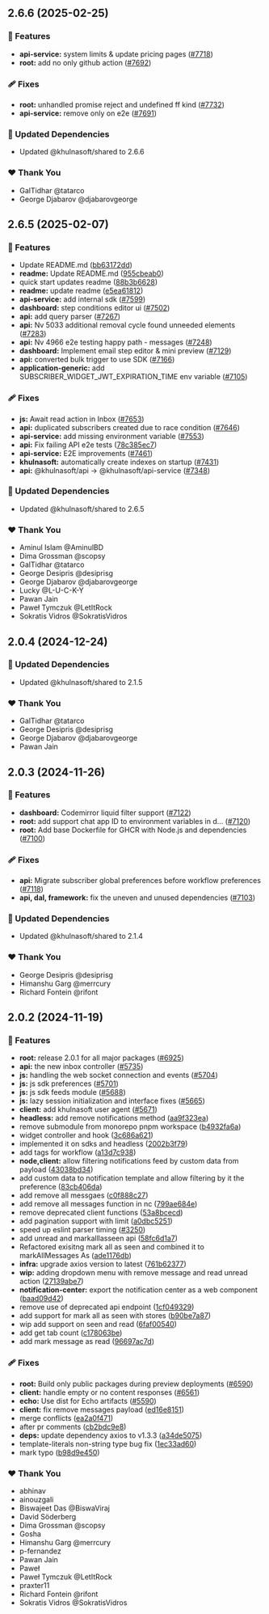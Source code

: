 ## 2.6.6 (2025-02-25)

### 🚀 Features

- **api-service:** system limits & update pricing pages ([#7718](https://github.com/khulnasoft/khulnasoft/pull/7718))
- **root:** add no only github action ([#7692](https://github.com/khulnasoft/khulnasoft/pull/7692))

### 🩹 Fixes

- **root:** unhandled promise reject and undefined ff kind ([#7732](https://github.com/khulnasoft/khulnasoft/pull/7732))
- **api-service:** remove only on e2e ([#7691](https://github.com/khulnasoft/khulnasoft/pull/7691))

### 🧱 Updated Dependencies

- Updated @khulnasoft/shared to 2.6.6

### ❤️ Thank You

- GalTidhar @tatarco
- George Djabarov @djabarovgeorge


## 2.6.5 (2025-02-07)

### 🚀 Features

- Update README.md ([bb63172dd](https://github.com/khulnasoft/khulnasoft/commit/bb63172dd))
- **readme:** Update README.md ([955cbeab0](https://github.com/khulnasoft/khulnasoft/commit/955cbeab0))
- quick start updates readme ([88b3b6628](https://github.com/khulnasoft/khulnasoft/commit/88b3b6628))
- **readme:** update readme ([e5ea61812](https://github.com/khulnasoft/khulnasoft/commit/e5ea61812))
- **api-service:** add internal sdk ([#7599](https://github.com/khulnasoft/khulnasoft/pull/7599))
- **dashboard:** step conditions editor ui ([#7502](https://github.com/khulnasoft/khulnasoft/pull/7502))
- **api:** add query parser ([#7267](https://github.com/khulnasoft/khulnasoft/pull/7267))
- **api:** Nv 5033 additional removal cycle found unneeded elements ([#7283](https://github.com/khulnasoft/khulnasoft/pull/7283))
- **api:** Nv 4966 e2e testing happy path - messages ([#7248](https://github.com/khulnasoft/khulnasoft/pull/7248))
- **dashboard:** Implement email step editor & mini preview ([#7129](https://github.com/khulnasoft/khulnasoft/pull/7129))
- **api:** converted bulk trigger to use SDK ([#7166](https://github.com/khulnasoft/khulnasoft/pull/7166))
- **application-generic:** add SUBSCRIBER_WIDGET_JWT_EXPIRATION_TIME env variable ([#7105](https://github.com/khulnasoft/khulnasoft/pull/7105))

### 🩹 Fixes

- **js:** Await read action in Inbox ([#7653](https://github.com/khulnasoft/khulnasoft/pull/7653))
- **api:** duplicated subscribers created due to race condition ([#7646](https://github.com/khulnasoft/khulnasoft/pull/7646))
- **api-service:** add missing environment variable ([#7553](https://github.com/khulnasoft/khulnasoft/pull/7553))
- **api:** Fix failing API e2e tests ([78c385ec7](https://github.com/khulnasoft/khulnasoft/commit/78c385ec7))
- **api-service:** E2E improvements ([#7461](https://github.com/khulnasoft/khulnasoft/pull/7461))
- **khulnasoft:** automatically create indexes on startup ([#7431](https://github.com/khulnasoft/khulnasoft/pull/7431))
- **api:** @khulnasoft/api -> @khulnasoft/api-service ([#7348](https://github.com/khulnasoft/khulnasoft/pull/7348))

### 🧱 Updated Dependencies

- Updated @khulnasoft/shared to 2.6.5

### ❤️ Thank You

- Aminul Islam @AminulBD
- Dima Grossman @scopsy
- GalTidhar @tatarco
- George Desipris @desiprisg
- George Djabarov @djabarovgeorge
- Lucky @L-U-C-K-Y
- Pawan Jain
- Paweł Tymczuk @LetItRock
- Sokratis Vidros @SokratisVidros


## 2.0.4 (2024-12-24)

### 🧱 Updated Dependencies

- Updated @khulnasoft/shared to 2.1.5

### ❤️ Thank You

- GalTidhar @tatarco
- George Desipris @desiprisg
- George Djabarov @djabarovgeorge
- Pawan Jain


## 2.0.3 (2024-11-26)

### 🚀 Features

- **dashboard:** Codemirror liquid filter support ([#7122](https://github.com/khulnasoft/khulnasoft/pull/7122))
- **root:** add support chat app ID to environment variables in d… ([#7120](https://github.com/khulnasoft/khulnasoft/pull/7120))
- **root:** Add base Dockerfile for GHCR with Node.js and dependencies ([#7100](https://github.com/khulnasoft/khulnasoft/pull/7100))

### 🩹 Fixes

- **api:** Migrate subscriber global preferences before workflow preferences ([#7118](https://github.com/khulnasoft/khulnasoft/pull/7118))
- **api, dal, framework:** fix the uneven and unused dependencies ([#7103](https://github.com/khulnasoft/khulnasoft/pull/7103))

### 🧱 Updated Dependencies

- Updated @khulnasoft/shared to 2.1.4

### ❤️  Thank You

- George Desipris @desiprisg
- Himanshu Garg @merrcury
- Richard Fontein @rifont

## 2.0.2 (2024-11-19)

### 🚀 Features

- **root:** release 2.0.1 for all major packages ([#6925](https://github.com/khulnasoft/khulnasoft/pull/6925))
- **api:** the new inbox controller ([#5735](https://github.com/khulnasoft/khulnasoft/pull/5735))
- **js:** handling the web socket connection and events ([#5704](https://github.com/khulnasoft/khulnasoft/pull/5704))
- **js:** js sdk preferences ([#5701](https://github.com/khulnasoft/khulnasoft/pull/5701))
- **js:** js sdk feeds module ([#5688](https://github.com/khulnasoft/khulnasoft/pull/5688))
- **js:** lazy session initialization and interface fixes ([#5665](https://github.com/khulnasoft/khulnasoft/pull/5665))
- **client:** add khulnasoft user agent ([#5671](https://github.com/khulnasoft/khulnasoft/pull/5671))
- **headless:** add remove notifications method ([aa9f323ea](https://github.com/khulnasoft/khulnasoft/commit/aa9f323ea))
- remove submodule from monorepo pnpm workspace ([b4932fa6a](https://github.com/khulnasoft/khulnasoft/commit/b4932fa6a))
- widget controller and hook ([3c686a621](https://github.com/khulnasoft/khulnasoft/commit/3c686a621))
- implemented it on sdks and headless ([2002b3f79](https://github.com/khulnasoft/khulnasoft/commit/2002b3f79))
- add tags for workflow ([a13d7c938](https://github.com/khulnasoft/khulnasoft/commit/a13d7c938))
- **node,client:** allow filtering notifications feed by custom data from payload ([43038bd34](https://github.com/khulnasoft/khulnasoft/commit/43038bd34))
- add custom data to notification template and allow filtering by it the preference ([83cb406da](https://github.com/khulnasoft/khulnasoft/commit/83cb406da))
- add remove all messgaes ([c0f888c27](https://github.com/khulnasoft/khulnasoft/commit/c0f888c27))
- add remove all messages function in nc ([799ae684e](https://github.com/khulnasoft/khulnasoft/commit/799ae684e))
- remove deprecated client functions ([53a8bcecd](https://github.com/khulnasoft/khulnasoft/commit/53a8bcecd))
- add pagination support with limit ([a0dbc5251](https://github.com/khulnasoft/khulnasoft/commit/a0dbc5251))
- speed up eslint parser timing ([#3250](https://github.com/khulnasoft/khulnasoft/pull/3250))
- add unread and markalllasseen api ([58fc6d1a7](https://github.com/khulnasoft/khulnasoft/commit/58fc6d1a7))
- Refactored exisitng mark all as seen and combined it to markAllMessages As ([ade1176db](https://github.com/khulnasoft/khulnasoft/commit/ade1176db))
- **infra:** upgrade axios version to latest ([761b62377](https://github.com/khulnasoft/khulnasoft/commit/761b62377))
- **wip:** adding dropdown menu with remove message and read unread action ([27139abe7](https://github.com/khulnasoft/khulnasoft/commit/27139abe7))
- **notification-center:** export the notification center as a web component ([baad09d42](https://github.com/khulnasoft/khulnasoft/commit/baad09d42))
- remove use of deprecated api endpoint ([1cf049329](https://github.com/khulnasoft/khulnasoft/commit/1cf049329))
- add support for mark all as seen with stores ([b90be7a87](https://github.com/khulnasoft/khulnasoft/commit/b90be7a87))
- wip add support on seen and read ([6faf00540](https://github.com/khulnasoft/khulnasoft/commit/6faf00540))
- add get tab count ([c178063be](https://github.com/khulnasoft/khulnasoft/commit/c178063be))
- add mark message as read ([96697ac7d](https://github.com/khulnasoft/khulnasoft/commit/96697ac7d))

### 🩹 Fixes

- **root:** Build only public packages during preview deployments ([#6590](https://github.com/khulnasoft/khulnasoft/pull/6590))
- **client:** handle empty or no content responses ([#6561](https://github.com/khulnasoft/khulnasoft/pull/6561))
- **echo:** Use dist for Echo artifacts ([#5590](https://github.com/khulnasoft/khulnasoft/pull/5590))
- **client:** fix remove messages payload ([ed16e8151](https://github.com/khulnasoft/khulnasoft/commit/ed16e8151))
- merge conflicts ([ea2a0f471](https://github.com/khulnasoft/khulnasoft/commit/ea2a0f471))
- after pr comments ([cb2bdc9e8](https://github.com/khulnasoft/khulnasoft/commit/cb2bdc9e8))
- **deps:** update dependency axios to v1.3.3 ([a34de5075](https://github.com/khulnasoft/khulnasoft/commit/a34de5075))
- template-literals non-string type bug fix ([1ec33ad60](https://github.com/khulnasoft/khulnasoft/commit/1ec33ad60))
- mark typo ([b98d9e450](https://github.com/khulnasoft/khulnasoft/commit/b98d9e450))

### ❤️  Thank You

- abhinav
- ainouzgali
- Biswajeet Das @BiswaViraj
- David Söderberg
- Dima Grossman @scopsy
- Gosha
- Himanshu Garg @merrcury
- p-fernandez
- Pawan Jain
- Paweł
- Paweł Tymczuk @LetItRock
- praxter11
- Richard Fontein @rifont
- Sokratis Vidros @SokratisVidros
